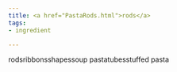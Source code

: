 ```yaml
---
title: <a href="PastaRods.html">rods</a>
tags:
- ingredient

---
```

rodsribbonsshapessoup pastatubesstuffed pasta
